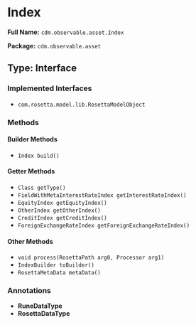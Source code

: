 # Index

**Full Name:** `cdm.observable.asset.Index`

**Package:** `cdm.observable.asset`

## Type: Interface

### Implemented Interfaces

- `com.rosetta.model.lib.RosettaModelObject`

### Methods

#### Builder Methods

- `Index build()`

#### Getter Methods

- `Class getType()`
- `FieldWithMetaInterestRateIndex getInterestRateIndex()`
- `EquityIndex getEquityIndex()`
- `OtherIndex getOtherIndex()`
- `CreditIndex getCreditIndex()`
- `ForeignExchangeRateIndex getForeignExchangeRateIndex()`

#### Other Methods

- `void process(RosettaPath arg0, Processor arg1)`
- `IndexBuilder toBuilder()`
- `RosettaMetaData metaData()`

### Annotations

- **RuneDataType**
- **RosettaDataType**

